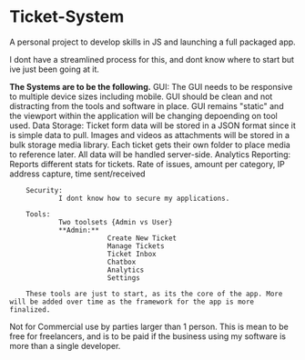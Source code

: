# Ticket-System
A personal project to develop skills in JS and launching a full packaged app. 

I dont have a streamlined process for this, and dont know where to start but ive just been going at it.

**The Systems are to be the following.**
   		 GUI:
			The GUI needs to be responsive to multiple device sizes including mobile. 
			  GUI should be clean and not distracting from the tools and software in place.
		 	  GUI remains "static" and the viewport within the application will be changing depoending on tool used.
		Data Storage: 
				Ticket form data will be stored in a JSON format since it is simple data to pull.
				Images and videos as attachments will be stored in a bulk storage media library. Each ticket gets their own folder to place media to reference later.
				All data will be handled server-side.
		Analytics Reporting:
				Reports different stats for tickets.
				Rate of issues, amount per category, IP address capture, time sent/received
				
		Security:
				I dont know how to secure my applications. 	
 
 		Tools:
	 			Two toolsets {Admin vs User}
		 		**Admin:**
		 					Create New Ticket
							Manage Tickets
			 				Ticket Inbox
							Chatbox
			 				Analytics
							Settings

		These tools are just to start, as its the core of the app. More will be added over time as the framework for the app is more finalized.

 Not for Commercial use by parties larger than 1 person. This is mean to be free for freelancers, and is to be paid if the business using my software is more than a single developer.
							
